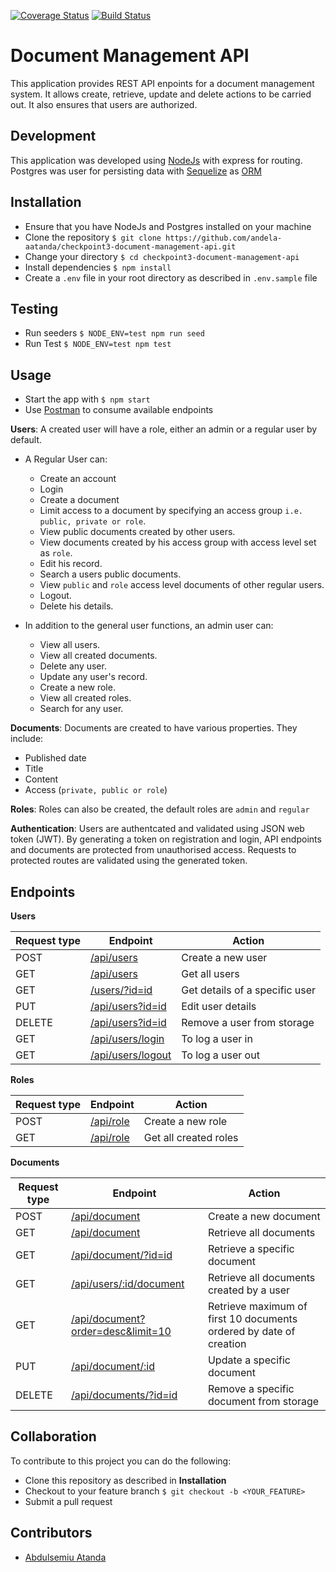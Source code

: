 [![Coverage Status](https://coveralls.io/repos/github/andela-aatanda/checkpoint3-document-management-api/badge.svg?branch=development)](https://coveralls.io/github/andela-aatanda/checkpoint3-document-management-api?branch=development)
[![Build Status](https://travis-ci.org/andela-aatanda/checkpoint3-document-management-api.svg)](https://travis-ci.org/andela-aatanda/checkpoint3-document-management-api)
# Document Management API

This application provides REST API enpoints for a document management system. It allows create, retrieve, update and delete actions to be carried out.
It also ensures that users are authorized.

## Development
This application was developed using [NodeJs](https://nodejs.org) with express for routing. Postgres was user for persisting data with [Sequelize](https://sequelizejs.org) as [ORM](https://en.wikipedia.org/wiki/Object-relational_mapping)

## Installation
- Ensure that you have NodeJs and Postgres installed on your machine
- Clone the repository `$ git clone https://github.com/andela-aatanda/checkpoint3-document-management-api.git`
- Change your directory `$ cd checkpoint3-document-management-api`
- Install dependencies `$ npm install`
- Create a `.env` file in your root directory as described in `.env.sample` file

## Testing
- Run seeders `$ NODE_ENV=test npm run seed`
- Run Test `$ NODE_ENV=test npm test`

## Usage
- Start the app with `$ npm start`
- Use [Postman](https://www.getpostman.com) to consume available endpoints

**Users**:
A created user will have a role, either an admin or a regular user by default.
- A Regular User can: 
    - Create an account
    - Login
    - Create a document
    - Limit access to a document by specifying an access group `i.e. public, private or role`.
    - View public documents created by other users.
    - View documents created by his access group with access level set as `role`.
    - Edit his record.
    - Search a users public documents.
    - View `public` and `role` access level documents of other regular users.
    - Logout.
    - Delete his details.

- In addition to the general user functions, an admin user can:
    - View all users.
    - View all created documents.
    - Delete any user.
    - Update any user's record.
    - Create a new role.
    - View all created roles.
    - Search for any user.

**Documents**:
Documents are created to have various properties.
They include:
- Published date
- Title
- Content
- Access (`private, public or role`)

**Roles**:
Roles can also be created, the default roles are `admin` and `regular`

**Authentication**:
Users are authentcated and validated using JSON web token (JWT).
By generating a token on registration and login, API endpoints and documents are protected from unauthorised access.
Requests to protected routes are validated using the generated token.

## Endpoints
**Users**

Request type | Endpoint | Action 
------------ | -------- | ------
POST | [/api/users](#create-users) | Create a new user
GET | [/api/users](#get-users) | Get all users
GET | [/users/?id=id](#get-a-user) | Get details of a specific user
PUT | [/api/users?id=id](#update-user) | Edit user details
DELETE | [/api/users?id=id](#delete-user) | Remove a user from storage
GET | [/api/users/login](#login) | To log a user in
GET | [/api/users/logout](#logout) | To log a user out

**Roles**

Request type | Endpoint | Action 
------------ | -------- | ------
POST | [/api/role](#create-role) | Create a new role
GET | [/api/role](#get-roles) | Get all created roles

**Documents**

Request type | Endpoint | Action 
------------ | -------- | ------ 
POST | [/api/document](#create-document) | Create a new document
GET | [/api/document](#get-documents) | Retrieve all documents 
GET | [/api/document/?id=id](#get-a-document) | Retrieve a specific document
GET | [/api/users/:id/document](#get-documents-by-user) | Retrieve all documents created by a user
GET | [/api/document?order=desc&limit=10](#get-documents) | Retrieve maximum of first 10 documents ordered by date of creation
PUT | [/api/document/:id](#update-document) | Update a specific document
DELETE | [/api/documents/?id=id](#delete-document) | Remove a specific document from storage

## Collaboration
To contribute to this project you can do the following:
- Clone this repository as described in **Installation**
- Checkout to your feature branch `$ git checkout -b <YOUR_FEATURE>`
- Submit a pull request

## Contributors
- [Abdulsemiu Atanda](https://github.com/andela-aatanda)